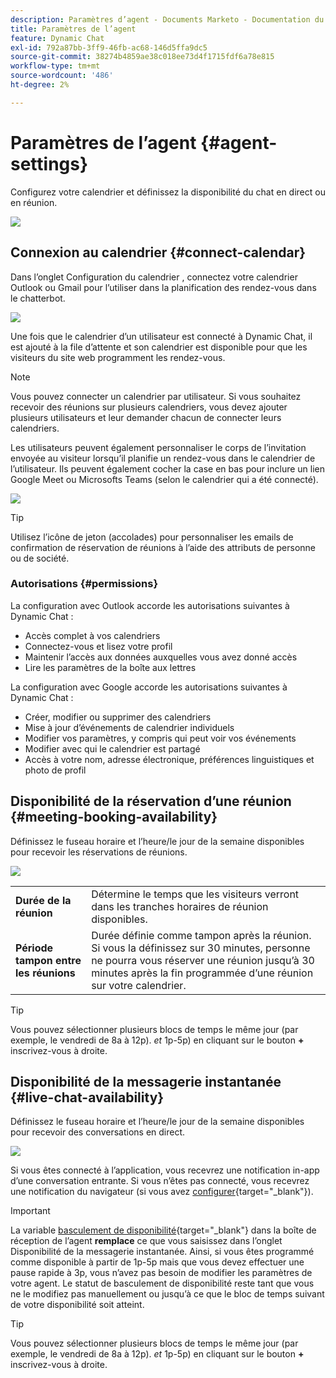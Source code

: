 ```yaml
---
description: Paramètres d’agent - Documents Marketo - Documentation du produit
title: Paramètres de l’agent
feature: Dynamic Chat
exl-id: 792a87bb-3ff9-46fb-ac68-146d5ffa9dc5
source-git-commit: 38274b4859ae38c018ee73d4f1715fdf6a78e815
workflow-type: tm+mt
source-wordcount: '486'
ht-degree: 2%

---
```


# Paramètres de l’agent {#agent-settings}

Configurez votre calendrier et définissez la disponibilité du chat en direct ou en réunion.

![](assets/agent-settings-1.png)

## Connexion au calendrier {#connect-calendar}

Dans l’onglet Configuration du calendrier , connectez votre calendrier Outlook ou Gmail pour l’utiliser dans la planification des rendez-vous dans le chatterbot.

![](assets/agent-settings-2.png)

Une fois que le calendrier d’un utilisateur est connecté à Dynamic Chat, il est ajouté à la file d’attente et son calendrier est disponible pour que les visiteurs du site web programment les rendez-vous.

>[!NOTE]
>
>Vous pouvez connecter un calendrier par utilisateur. Si vous souhaitez recevoir des réunions sur plusieurs calendriers, vous devez ajouter plusieurs utilisateurs et leur demander chacun de connecter leurs calendriers.

Les utilisateurs peuvent également personnaliser le corps de l’invitation envoyée au visiteur lorsqu’il planifie un rendez-vous dans le calendrier de l’utilisateur. Ils peuvent également cocher la case en bas pour inclure un lien Google Meet ou Microsofts Teams (selon le calendrier qui a été connecté).

![](assets/agent-settings-3.png)

>[!TIP]
>
>Utilisez l’icône de jeton (accolades) pour personnaliser les emails de confirmation de réservation de réunions à l’aide des attributs de personne ou de société.

### Autorisations {#permissions}

La configuration avec Outlook accorde les autorisations suivantes à Dynamic Chat :

* Accès complet à vos calendriers
* Connectez-vous et lisez votre profil
* Maintenir l’accès aux données auxquelles vous avez donné accès
* Lire les paramètres de la boîte aux lettres

La configuration avec Google accorde les autorisations suivantes à Dynamic Chat :

* Créer, modifier ou supprimer des calendriers
* Mise à jour d’événements de calendrier individuels
* Modifier vos paramètres, y compris qui peut voir vos événements
* Modifier avec qui le calendrier est partagé
* Accès à votre nom, adresse électronique, préférences linguistiques et photo de profil

## Disponibilité de la réservation d’une réunion {#meeting-booking-availability}

Définissez le fuseau horaire et l’heure/le jour de la semaine disponibles pour recevoir les réservations de réunions.

![](assets/agent-settings-4.png)

<table> 
 <tbody> 
  <tr> 
   <td><b>Durée de la réunion</b></td>
   <td>Détermine le temps que les visiteurs verront dans les tranches horaires de réunion disponibles.</td>
  </tr> 
  <tr> 
   <td><b>Période tampon entre les réunions</b></td>
   <td>Durée définie comme tampon après la réunion. Si vous la définissez sur 30 minutes, personne ne pourra vous réserver une réunion jusqu’à 30 minutes après la fin programmée d’une réunion sur votre calendrier.</td>
  </tr>
 </tbody> 
</table>

>[!TIP]
>
>Vous pouvez sélectionner plusieurs blocs de temps le même jour (par exemple, le vendredi de 8a à 12p). _et_ 1p-5p) en cliquant sur le bouton **+** inscrivez-vous à droite.

## Disponibilité de la messagerie instantanée {#live-chat-availability}

Définissez le fuseau horaire et l’heure/le jour de la semaine disponibles pour recevoir des conversations en direct.

![](assets/agent-settings-5.png)

Si vous êtes connecté à l’application, vous recevrez une notification in-app d’une conversation entrante. Si vous n’êtes pas connecté, vous recevrez une notification du navigateur (si vous avez [configurer](/help/marketo/product-docs/demand-generation/dynamic-chat/live-chat/agent-inbox.md#live-chat-notifications){target="_blank"}).

>[!IMPORTANT]
>
>La variable [basculement de disponibilité](/help/marketo/product-docs/demand-generation/dynamic-chat/live-chat/agent-inbox.md#availability-toggle){target="_blank"} dans la boîte de réception de l’agent **remplace** ce que vous saisissez dans l’onglet Disponibilité de la messagerie instantanée. Ainsi, si vous êtes programmé comme disponible à partir de 1p-5p mais que vous devez effectuer une pause rapide à 3p, vous n’avez pas besoin de modifier les paramètres de votre agent. Le statut de basculement de disponibilité reste tant que vous ne le modifiez pas manuellement ou jusqu’à ce que le bloc de temps suivant de votre disponibilité soit atteint.

>[!TIP]
>
>Vous pouvez sélectionner plusieurs blocs de temps le même jour (par exemple, le vendredi de 8a à 12p). _et_ 1p-5p) en cliquant sur le bouton **+** inscrivez-vous à droite.
